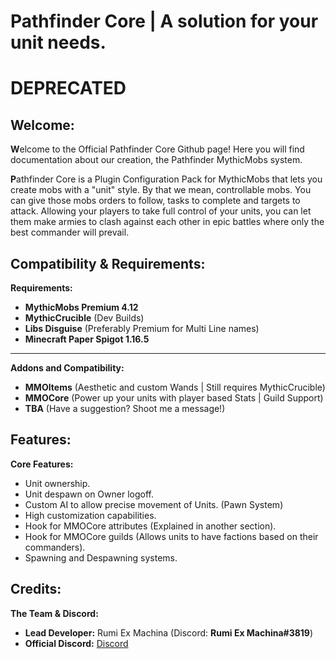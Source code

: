 # Pathfinder Core | A solution for your unit needs.
# DEPRECATED

Welcome:
---
**W**elcome to the Official Pathfinder Core Github page! Here you will find documentation about our creation, the Pathfinder MythicMobs system. 

**P**athfinder Core is a Plugin Configuration Pack for MythicMobs that lets you create mobs with a "unit" style. By that we mean, controllable mobs. You can give those mobs orders to follow, tasks to complete and targets to attack. Allowing your players to take full control of your units, you can let them make armies to clash against each other in epic battles where only the best commander will prevail. 

Compatibility & Requirements:
---
**Requirements:**
- **MythicMobs Premium 4.12**
- **MythicCrucible** (Dev Builds)
- **Libs Disguise** (Preferably Premium for Multi Line names)
- **Minecraft Paper Spigot 1.16.5**
---
**Addons and Compatibility:**
- **MMOItems** (Aesthetic and custom Wands | Still requires MythicCrucible)
- **MMOCore** (Power up your units with player based Stats | Guild Support)
- **TBA** (Have a suggestion? Shoot me a message!)

Features:
---
**Core Features:**
- Unit ownership.
- Unit despawn on Owner logoff.
- Custom AI to allow precise movement of Units. (Pawn System)
- High customization capabilities. 
- Hook for MMOCore attributes (Explained in another section).
- Hook for MMOCore guilds (Allows units to have factions based on their commanders).
- Spawning and Despawning systems.

Credits:
---
**The Team & Discord:**
- **Lead Developer:** Rumi Ex Machina (Discord: **Rumi Ex Machina#3819**)
- **Official Discord:** [Discord](https://discord.gg/4XWcUxjBD6)
